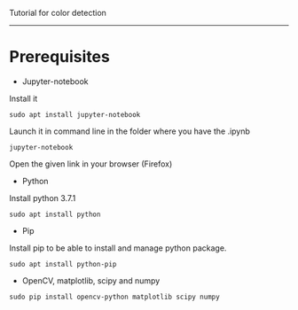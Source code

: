 Tutorial for color detection

--- 
# Prerequisites

* Jupyter-notebook

Install it

`sudo apt install jupyter-notebook`

Launch it in command line in the folder where you have the .ipynb

`jupyter-notebook`

Open the given link in your browser (Firefox)

* Python 

Install python 3.7.1

`sudo apt install python`

* Pip

Install pip to be able to install and manage python package.

`sudo apt install python-pip`

* OpenCV, matplotlib, scipy and numpy 

`sudo pip install opencv-python matplotlib scipy numpy`

